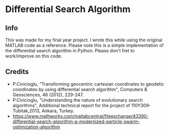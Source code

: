 # Differential Search Algorithm

## Info
This was made for my final year project. I wrote this while using the original MATLAB code as a reference. Please note this is a simple implementation of the differential search algorithm in Python. Please don't fret to work/improve on this code.


## Credits
- P.Civicioglu, "Transforming geocentric cartesian coordinates to geodetic coordinates by using differential search algorithm",  Computers & Geosciences, 46 (2012), 229-247.
- P.Civicioglu, "Understanding the nature of evolutionary search algorithms", Additional technical report for the project of 110Y309-Tubitak,2013, Ankara, Turkey.
- https://www.mathworks.com/matlabcentral/fileexchange/43390-differential-search-algorithm-a-modernized-particle-swarm-optimization-algorithm

